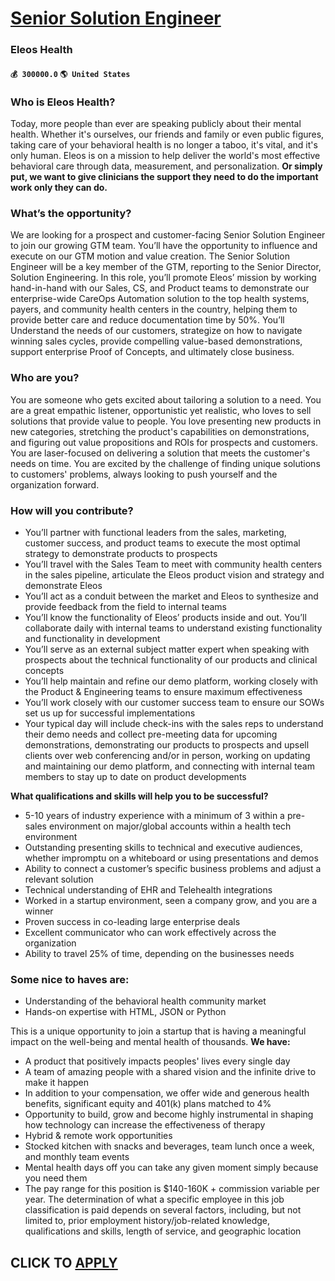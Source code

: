 # [Senior Solution Engineer](https://www.remotewlb.com/apply/senior-solution-engineer-77155)  
### Eleos Health  
#### `💰 300000.0` `🌎 United States`  

### Who is Eleos Health?

Today, more people than ever are speaking publicly about their mental health. Whether it's ourselves, our friends and family or even public figures, taking care of your behavioral health is no longer a taboo, it's vital, and it's only human. Eleos is on a mission to help deliver the world's most effective behavioral care through data, measurement, and personalization. **Or simply put, we want to give clinicians the support they need to do the important work only they can do.**

### What’s the opportunity?

We are looking for a prospect and customer-facing Senior Solution Engineer to join our growing GTM team. You’ll have the opportunity to influence and execute on our GTM motion and value creation. The Senior Solution Engineer will be a key member of the GTM, reporting to the Senior Director, Solution Engineering. In this role, you’ll promote Eleos’ mission by working hand-in-hand with our Sales, CS, and Product teams to demonstrate our enterprise-wide CareOps Automation solution to the top health systems, payers, and community health centers in the country, helping them to provide better care and reduce documentation time by 50%. You’ll Understand the needs of our customers, strategize on how to navigate winning sales cycles, provide compelling value-based demonstrations, support enterprise Proof of Concepts, and ultimately close business.

### Who are you?

You are someone who gets excited about tailoring a solution to a need. You are a great empathic listener, opportunistic yet realistic, who loves to sell solutions that provide value to people. You love presenting new products in new categories, stretching the product's capabilities on demonstrations, and figuring out value propositions and ROIs for prospects and customers. You are laser-focused on delivering a solution that meets the customer's needs on time. You are excited by the challenge of finding unique solutions to customers' problems, always looking to push yourself and the organization forward.

### How will you contribute?

  * You’ll partner with functional leaders from the sales, marketing, customer success, and product teams to execute the most optimal strategy to demonstrate products to prospects
  * You’ll travel with the Sales Team to meet with community health centers in the sales pipeline, articulate the Eleos product vision and strategy and demonstrate Eleos
  * You’ll act as a conduit between the market and Eleos to synthesize and provide feedback from the field to internal teams
  * You’ll know the functionality of Eleos’ products inside and out. You’ll collaborate daily with internal teams to understand existing functionality and functionality in development
  * You’ll serve as an external subject matter expert when speaking with prospects about the technical functionality of our products and clinical concepts
  * You’ll help maintain and refine our demo platform, working closely with the Product & Engineering teams to ensure maximum effectiveness
  * You’ll work closely with our customer success team to ensure our SOWs set us up for successful implementations
  * Your typical day will include check-ins with the sales reps to understand their demo needs and collect pre-meeting data for upcoming demonstrations, demonstrating our products to prospects and upsell clients over web conferencing and/or in person, working on updating and maintaining our demo platform, and connecting with internal team members to stay up to date on product developments

 **What qualifications and skills will help you to be successful?**

  * 5-10 years of industry experience with a minimum of 3 within a pre-sales environment on major/global accounts within a health tech environment
  * Outstanding presenting skills to technical and executive audiences, whether impromptu on a whiteboard or using presentations and demos
  * Ability to connect a customer’s specific business problems and adjust a relevant solution
  * Technical understanding of EHR and Telehealth integrations
  * Worked in a startup environment, seen a company grow, and you are a winner
  * Proven success in co-leading large enterprise deals
  * Excellent communicator who can work effectively across the organization
  * Ability to travel 25% of time, depending on the businesses needs

### Some nice to haves are:

  * Understanding of the behavioral health community market
  * Hands-on expertise with HTML, JSON or Python

This is a unique opportunity to join a startup that is having a meaningful impact on the well-being and mental health of thousands. **We have:**

  * A product that positively impacts peoples' lives every single day
  * A team of amazing people with a shared vision and the infinite drive to make it happen
  * In addition to your compensation, we offer wide and generous health benefits, significant equity and 401(k) plans matched to 4%
  * Opportunity to build, grow and become highly instrumental in shaping how technology can increase the effectiveness of therapy
  * Hybrid & remote work opportunities
  * Stocked kitchen with snacks and beverages, team lunch once a week, and monthly team events
  * Mental health days off you can take any given moment simply because you need them
  * The pay range for this position is $140-160K + commission variable per year. The determination of what a specific employee in this job classification is paid depends on several factors, including, but not limited to, prior employment history/job-related knowledge, qualifications and skills, length of service, and geographic location

  
## CLICK TO [APPLY](https://www.remotewlb.com/apply/senior-solution-engineer-77155)

